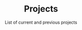 ---
layout: project-category
title: Projects
subtitle: List of current and previous projects
show_sidebar: false
collection: projects

---